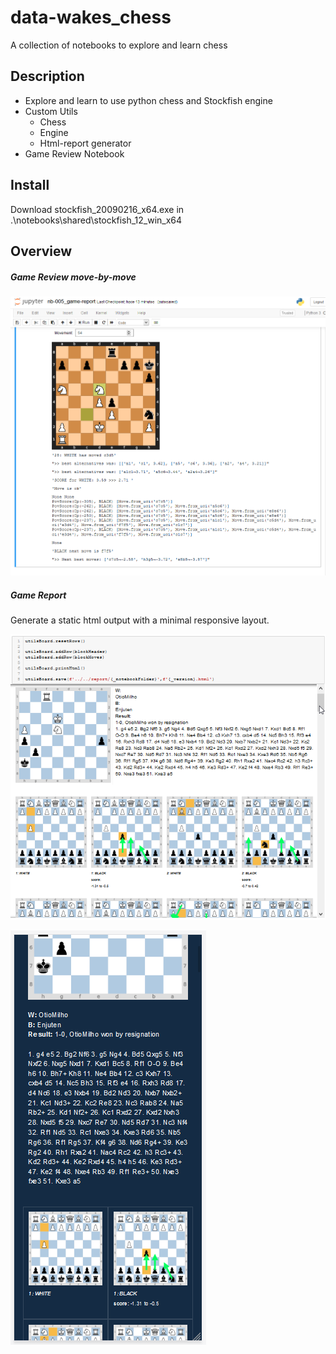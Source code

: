 # data-wakes_chess
A collection of notebooks to explore and learn chess

## Description

- Explore and learn to use python chess and Stockfish engine
- Custom Utils
  - Chess
  - Engine
  - Html-report generator
- Game Review Notebook

## Install

Download stockfish_20090216_x64.exe 
  in .\notebooks\shared\stockfish_12_win_x64


## Overview

##### Game Review move-by-move
![game-review](./docs/screenshots/nb-005_game-report.png)


##### Game Report
Generate a static html output with a minimal responsive layout.

![game-report](./docs/screenshots/nb-005_game-report-output.png)

![game-report](./docs/screenshots/nb-005_game-report-browser.png)

